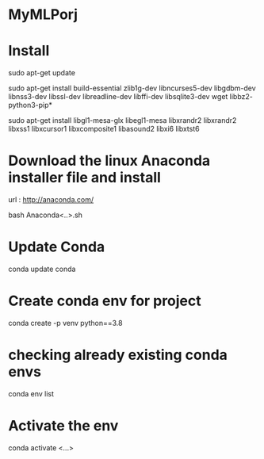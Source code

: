 # MyMLPorj

# Install
sudo apt-get update

sudo apt-get install build-essential zlib1g-dev libncurses5-dev libgdbm-dev libnss3-dev libssl-dev libreadline-dev libffi-dev libsqlite3-dev wget libbz2- python3-pip*

sudo apt-get install libgl1-mesa-glx libegl1-mesa libxrandr2 libxrandr2 libxss1 libxcursor1 libxcomposite1 libasound2 libxi6 libxtst6


# Download the linux Anaconda installer file and install

url : http://anaconda.com/

bash Anaconda<..>.sh

# Update Conda
conda update conda

# Create conda env for project

conda create -p venv python==3.8

# checking already existing conda envs

conda env list

# Activate the env

conda activate <...>